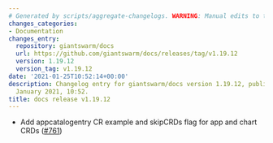 ```yaml
---
# Generated by scripts/aggregate-changelogs. WARNING: Manual edits to this files will be overwritten.
changes_categories:
- Documentation
changes_entry:
  repository: giantswarm/docs
  url: https://github.com/giantswarm/docs/releases/tag/v1.19.12
  version: 1.19.12
  version_tag: v1.19.12
date: '2021-01-25T10:52:14+00:00'
description: Changelog entry for giantswarm/docs version 1.19.12, published on 25
  January 2021, 10:52.
title: docs release v1.19.12
---
```


- Add appcatalogentry CR example and skipCRDs flag for app and chart CRDs ([#761](https://github.com/giantswarm/docs/pull/761))
